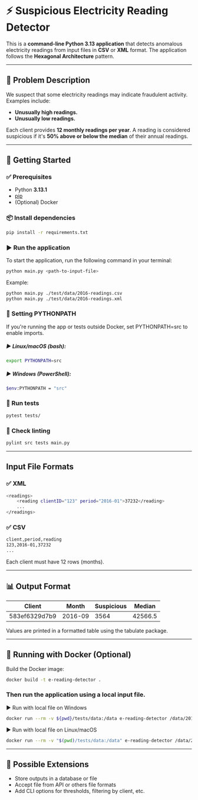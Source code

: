 # ⚡ Suspicious Electricity Reading Detector

This is a **command-line Python 3.13 application** that detects anomalous electricity readings from input files in **CSV** or **XML** format. The application follows the **Hexagonal Architecture** pattern.

---

## 🧠 Problem Description

We suspect that some electricity readings may indicate fraudulent activity. Examples include:

- **Unusually high readings.**
- **Unusually low readings.**

Each client provides **12 monthly readings per year**. A reading is considered suspicious if it's **50% above or below the median** of their annual readings.

---

## 🚀 Getting Started

### ✅ Prerequisites

- Python **3.13.1**
- [pip](https://pip.pypa.io/en/stable/)
- (Optional) Docker

### 📦 Install dependencies

```bash
pip install -r requirements.txt
```

### ▶️ Run the application
To start the application, run the following command in your terminal:
```bash
python main.py <path-to-input-file>
```

Example:
```bash
python main.py ./test/data/2016-readings.csv
python main.py ./test/data/2016-readings.xml
```

### 🔧 Setting PYTHONPATH
If you're running the app or tests outside Docker, set PYTHONPATH=src to enable imports.

##### ▶️ Linux/macOS (bash):
```bash
export PYTHONPATH=src
```

##### ▶️ Windows (PowerShell):
```bash
$env:PYTHONPATH = "src"
```

### 🧪 Run tests

```bash
pytest tests/
```
### 🧪 Check linting

```bash
pylint src tests main.py
```

----
## Input File Formats
### ✅ XML
```bash
<readings>
    <reading clientID="123" period="2016-01">37232</reading>
    ...
</readings>
```
### ✅ CSV 
```bash
client,period,reading
123,2016-01,37232
...
```
Each client must have 12 rows (months).

----
## 📊 Output Format

| Client          | Month   | Suspicious | Median   |
|-----------------|---------|------------|----------|
| 583ef6329d7b9   | 2016-09 | 3564       | 42566.5  |


Values are printed in a formatted table using the tabulate package.

---

## 🐳 Running with Docker (Optional)
Build the Docker image:
```bash
docker build -t e-reading-detector .
```

### Then run the application using a local input file.
▶️ Run with local file on Windows
```bash
docker run --rm -v ${pwd}/tests/data:/data e-reading-detector /data/2016-readings.csv
```

▶️ Run with local file on Linux/macOS
```bash
docker run --rm -v "$(pwd)/tests/data:/data" e-reading-detector /data/2016-readings.csv
```

---

## 🧩 Possible Extensions
- Store outputs in a database or file
- Accept file from API or others file formats
- Add CLI options for thresholds, filtering by client, etc.
